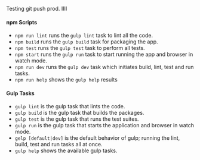 Testing git push prod.
IIII
#### npm Scripts
- `npm run lint` runs the `gulp lint` task to lint all the code.
- `npm build` runs the `gulp build` task for packaging the app.
- `npm test` runs the `gulp test` task to perform all tests.
- `npm start` runs the `gulp run` task to start running the app and browser in watch mode.
- `npm run dev` runs the `gulp dev` task which initiates build, lint, test and run tasks.
- `npm run help` shows the `gulp help` results

#### Gulp Tasks
- `gulp lint` is the gulp task that lints the code.
- `gulp build` is the gulp task that builds the packages.
- `gulp test` is the gulp task that runs the test suites.
- `gulp run` is the gulp task that starts the application and browser in watch mode.
- `gelp [default|dev]` is the default behavior of gulp; running the lint, build, test and run tasks all at once.
- `gulp help` shows the available gulp tasks.

